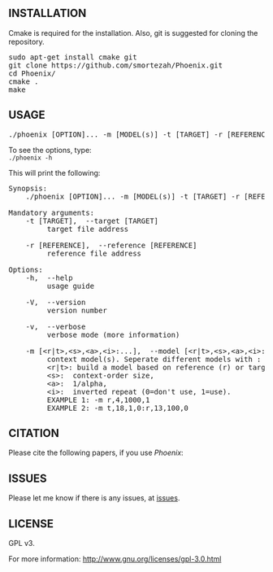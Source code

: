 <h2>INSTALLATION</h2>
Cmake is required for the installation. Also, git is suggested for cloning the repository.
<pre>
sudo apt-get install cmake git
git clone https://github.com/smortezah/Phoenix.git
cd Phoenix/
cmake .
make
</pre>

<h2>USAGE</h2>
<pre>
./phoenix [OPTION]... -m [MODEL(s)] -t [TARGET] -r [REFERENCE]
</pre>
To see the options, type:

<code>
./phoenix -h
</code>

This will print the following:
<pre>
Synopsis:
    ./phoenix [OPTION]... -m [MODEL(s)] -t [TARGET] -r [REFERENCE]

Mandatory arguments:
    -t [TARGET],  --target [TARGET]
         target file address

    -r [REFERENCE],  --reference [REFERENCE]
         reference file address

Options:
    -h,  --help
         usage guide

    -V,  --version
         version number

    -v,  --verbose
         verbose mode (more information)

    -m [&lt;r|t&gt;,&lt;s&gt;,&lt;a&gt;,&lt;i&gt;:...],  --model [&lt;r|t&gt;,&lt;s&gt;,&lt;a&gt;,&lt;i&gt;:...]
         context model(s). Seperate different models with :
         &lt;r|t&gt;: build a model based on reference (r) or target (t),
         &lt;s&gt;:  context-order size,
         &lt;a&gt;:  1/alpha,
         &lt;i&gt;:  inverted repeat (0=don't use, 1=use).
         EXAMPLE 1: -m r,4,1000,1
         EXAMPLE 2: -m t,18,1,0:r,13,100,0
</pre>

<h2>CITATION</h2>
Please cite the following papers, if you use <i>Phoenix</i>:

<h2>ISSUES</h2>
Please let me know if there is any issues, at <a href="https://github.com/smortezah/Phoenix/issues">issues</a>.

<h2>LICENSE</h2>
GPL v3.

For more information:
http://www.gnu.org/licenses/gpl-3.0.html
